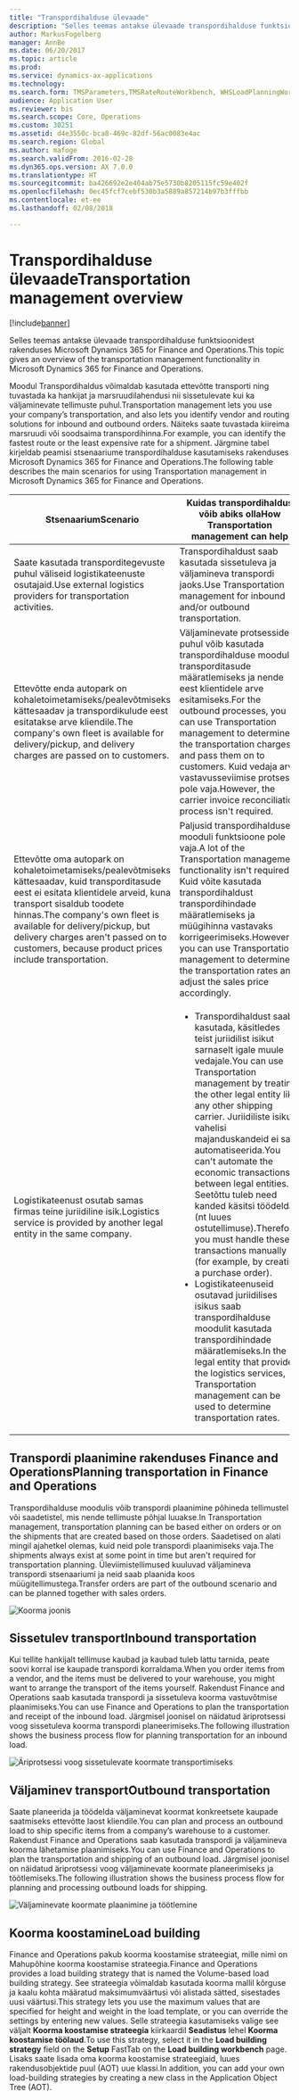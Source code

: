```yaml
---
title: "Transpordihalduse ülevaade"
description: "Selles teemas antakse ülevaade transpordihalduse funktsioonidest rakenduses Microsoft Dynamics 365 for Finance and Operations."
author: MarkusFogelberg
manager: AnnBe
ms.date: 06/20/2017
ms.topic: article
ms.prod: 
ms.service: dynamics-ax-applications
ms.technology: 
ms.search.form: TMSParameters,TMSRateRouteWorkbench, WHSLoadPlanningWorkbench
audience: Application User
ms.reviewer: bis
ms.search.scope: Core, Operations
ms.custom: 30251
ms.assetid: d4e3550c-bca8-469c-82df-56ac0083e4ac
ms.search.region: Global
ms.author: mafoge
ms.search.validFrom: 2016-02-28
ms.dyn365.ops.version: AX 7.0.0
ms.translationtype: HT
ms.sourcegitcommit: ba426692e2e404ab75e5730b8205115fc59e402f
ms.openlocfilehash: 0ec45fcf7cebf530b3a5889a857214b97b3fffbb
ms.contentlocale: et-ee
ms.lasthandoff: 02/08/2018

---
```


# <a name="transportation-management-overview"></a><span data-ttu-id="0e49e-103">Transpordihalduse ülevaade</span><span class="sxs-lookup"><span data-stu-id="0e49e-103">Transportation management overview</span></span>

[!include[banner](../includes/banner.md)]


<span data-ttu-id="0e49e-104">Selles teemas antakse ülevaade transpordihalduse funktsioonidest rakenduses Microsoft Dynamics 365 for Finance and Operations.</span><span class="sxs-lookup"><span data-stu-id="0e49e-104">This topic gives an overview of the transportation management functionality in Microsoft Dynamics 365 for Finance and Operations.</span></span>

<span data-ttu-id="0e49e-105">Moodul Transpordihaldus võimaldab kasutada ettevõtte transporti ning tuvastada ka hankijat ja marsruudilahendusi nii sissetulevate kui ka väljaminevate tellimuste puhul.</span><span class="sxs-lookup"><span data-stu-id="0e49e-105">Transportation management lets you use your company’s transportation, and also lets you identify vendor and routing solutions for inbound and outbound orders.</span></span> <span data-ttu-id="0e49e-106">Näiteks saate tuvastada kiireima marsruudi või soodsaima transpordihinna.</span><span class="sxs-lookup"><span data-stu-id="0e49e-106">For example, you can identify the fastest route or the least expensive rate for a shipment.</span></span> <span data-ttu-id="0e49e-107">Järgmine tabel kirjeldab peamisi stsenaariume transpordihalduse kasutamiseks rakenduses Microsoft Dynamics 365 for Finance and Operations.</span><span class="sxs-lookup"><span data-stu-id="0e49e-107">The following table describes the main scenarios for using Transportation management in Microsoft Dynamics 365 for Finance and Operations.</span></span>

<table>
<colgroup>
<col width="50%" />
<col width="50%" />
</colgroup>
<thead>
<tr class="header">
<th><span data-ttu-id="0e49e-108">Stsenaarium</span><span class="sxs-lookup"><span data-stu-id="0e49e-108">Scenario</span></span></th>
<th><span data-ttu-id="0e49e-109">Kuidas transpordihaldus võib abiks olla</span><span class="sxs-lookup"><span data-stu-id="0e49e-109">How Transportation management can help</span></span></th>
</tr>
</thead>
<tbody>
<tr class="odd">
<td><span data-ttu-id="0e49e-110">Saate kasutada transporditegevuste puhul väliseid logistikateenuste osutajaid.</span><span class="sxs-lookup"><span data-stu-id="0e49e-110">Use external logistics providers for transportation activities.</span></span></td>
<td><span data-ttu-id="0e49e-111">Transpordihaldust saab kasutada sissetuleva ja väljamineva transpordi jaoks.</span><span class="sxs-lookup"><span data-stu-id="0e49e-111">Use Transportation management for inbound and/or outbound transportation.</span></span></td>
</tr>
<tr class="even">
<td><span data-ttu-id="0e49e-112">Ettevõtte enda autopark on kohaletoimetamiseks/pealevõtmiseks kättesaadav ja transpordikulude eest esitatakse arve kliendile.</span><span class="sxs-lookup"><span data-stu-id="0e49e-112">The company's own fleet is available for delivery/pickup, and delivery charges are passed on to customers.</span></span></td>
<td><span data-ttu-id="0e49e-113">Väljaminevate protsesside puhul võib kasutada transpordihalduse moodulit transporditasude määratlemiseks ja nende eest klientidele arve esitamiseks.</span><span class="sxs-lookup"><span data-stu-id="0e49e-113">For the outbound processes, you can use Transportation management to determine the transportation charges and pass them on to customers.</span></span> <span data-ttu-id="0e49e-114">Kuid vedaja arve vastavusseviimise protsessi pole vaja.</span><span class="sxs-lookup"><span data-stu-id="0e49e-114">However, the carrier invoice reconciliation process isn't required.</span></span></td>
</tr>
<tr class="odd">
<td><span data-ttu-id="0e49e-115">Ettevõtte oma autopark on kohaletoimetamiseks/pealevõtmiseks kättesaadav, kuid transporditasude eest ei esitata klientidele arveid, kuna transport sisaldub toodete hinnas.</span><span class="sxs-lookup"><span data-stu-id="0e49e-115">The company's own fleet is available for delivery/pickup, but delivery charges aren't passed on to customers, because product prices include transportation.</span></span></td>
<td><span data-ttu-id="0e49e-116">Paljusid transpordihalduse mooduli funktsioone pole vaja.</span><span class="sxs-lookup"><span data-stu-id="0e49e-116">A lot of the Transportation management functionality isn't required.</span></span> <span data-ttu-id="0e49e-117">Kuid võite kasutada transpordihaldust transpordihindade määratlemiseks ja müügihinna vastavaks korrigeerimiseks.</span><span class="sxs-lookup"><span data-stu-id="0e49e-117">However, you can use Transportation management to determine the transportation rates and adjust the sales price accordingly.</span></span></td>
</tr>
<tr class="even">
<td><span data-ttu-id="0e49e-118">Logistikateenust osutab samas firmas teine juriidiline isik.</span><span class="sxs-lookup"><span data-stu-id="0e49e-118">Logistics service is provided by another legal entity in the same company.</span></span></td>
<td><ul>
<li><span data-ttu-id="0e49e-119">Transpordihaldust saab kasutada, käsitledes teist juriidilist isikut sarnaselt igale muule vedajale.</span><span class="sxs-lookup"><span data-stu-id="0e49e-119">You can use Transportation management by treating the other legal entity like any other shipping carrier.</span></span> <span data-ttu-id="0e49e-120">Juriidiliste isikute vahelisi majanduskandeid ei saa automatiseerida.</span><span class="sxs-lookup"><span data-stu-id="0e49e-120">You can't automate the economic transactions between legal entities.</span></span> <span data-ttu-id="0e49e-121">Seetõttu tuleb need kanded käsitsi töödelda (nt luues ostutellimuse).</span><span class="sxs-lookup"><span data-stu-id="0e49e-121">Therefore, you must handle these transactions manually (for example, by creating a purchase order).</span></span></li>
<li><span data-ttu-id="0e49e-122">Logistikateenuseid osutavad juriidilises isikus saab transpordihalduse moodulit kasutada transpordihindade määratlemiseks.</span><span class="sxs-lookup"><span data-stu-id="0e49e-122">In the legal entity that provides the logistics services, Transportation management can be used to determine transportation rates.</span></span></li>
</ul></td>
</tr>
</tbody>
</table>

## <a name="planning-transportation-in-finance-and-operations"></a><span data-ttu-id="0e49e-123">Transpordi plaanimine rakenduses Finance and Operations</span><span class="sxs-lookup"><span data-stu-id="0e49e-123">Planning transportation in Finance and Operations</span></span>
<span data-ttu-id="0e49e-124">Transpordihalduse moodulis võib transpordi plaanimine põhineda tellimustel või saadetistel, mis nende tellimuste põhjal luuakse.</span><span class="sxs-lookup"><span data-stu-id="0e49e-124">In Transportation management, transportation planning can be based either on orders or on the shipments that are created based on those orders.</span></span> <span data-ttu-id="0e49e-125">Saadetised on alati mingil ajahetkel olemas, kuid neid pole transpordi plaanimiseks vaja.</span><span class="sxs-lookup"><span data-stu-id="0e49e-125">The shipments always exist at some point in time but aren't required for transportation planning.</span></span> <span data-ttu-id="0e49e-126">Üleviimistellimused kuuluvad väljamineva transpordi stsenaariumi ja neid saab plaanida koos müügitellimustega.</span><span class="sxs-lookup"><span data-stu-id="0e49e-126">Transfer orders are part of the outbound scenario and can be planned together with sales orders.</span></span> 

![Koorma joonis](./media/Load-drawing1-1024x477.jpg)

## <a name="inbound-transportation"></a><span data-ttu-id="0e49e-128">Sissetulev transport</span><span class="sxs-lookup"><span data-stu-id="0e49e-128">Inbound transportation</span></span>
<span data-ttu-id="0e49e-129">Kui tellite hankijalt tellimuse kaubad ja kaubad tuleb lattu tarnida, peate soovi korral ise kaupade transpordi korraldama.</span><span class="sxs-lookup"><span data-stu-id="0e49e-129">When you order items from a vendor, and the items must be delivered to your warehouse, you might want to arrange the transport of the items yourself.</span></span> <span data-ttu-id="0e49e-130">Rakendust Finance and Operations saab kasutada transpordi ja sissetuleva koorma vastuvõtmise plaanimiseks.</span><span class="sxs-lookup"><span data-stu-id="0e49e-130">You can use Finance and Operations to plan the transportation and receipt of the inbound load.</span></span> <span data-ttu-id="0e49e-131">Järgmisel joonisel on näidatud äriprotsessi voog sissetuleva koorma transpordi planeerimiseks.</span><span class="sxs-lookup"><span data-stu-id="0e49e-131">The following illustration shows the business process flow for planning transportation for an inbound load.</span></span> 

![Äriprotsessi voog sissetulevate koormate transportimiseks](./media/Businessprocessflowforinboundloadtransportation.jpg)

## <a name="outbound-transportation"></a><span data-ttu-id="0e49e-133">Väljaminev transport</span><span class="sxs-lookup"><span data-stu-id="0e49e-133">Outbound transportation</span></span>
<span data-ttu-id="0e49e-134">Saate planeerida ja töödelda väljaminevat koormat konkreetsete kaupade saatmiseks ettevõtte laost kliendile.</span><span class="sxs-lookup"><span data-stu-id="0e49e-134">You can plan and process an outbound load to ship specific items from a company’s warehouse to a customer.</span></span> <span data-ttu-id="0e49e-135">Rakendust Finance and Operations saab kasutada transpordi ja väljamineva koorma lähetamise plaanimiseks.</span><span class="sxs-lookup"><span data-stu-id="0e49e-135">You can use Finance and Operations to plan the transportation and shipping of an outbound load.</span></span> <span data-ttu-id="0e49e-136">Järgmisel joonisel on näidatud äriprotsessi voog väljaminevate koormate planeerimiseks ja töötlemiseks.</span><span class="sxs-lookup"><span data-stu-id="0e49e-136">The following illustration shows the business process flow for planning and processing outbound loads for shipping.</span></span> 

![Väljaminevate koormate plaanimine ja töötlemine](./media/Planningandprocessingoutboundloads.jpg)

## <a name="load-building"></a><span data-ttu-id="0e49e-138">Koorma koostamine</span><span class="sxs-lookup"><span data-stu-id="0e49e-138">Load building</span></span>
<span data-ttu-id="0e49e-139">Finance and Operations pakub koorma koostamise strateegiat, mille nimi on Mahupõhine koorma koostamise strateegia.</span><span class="sxs-lookup"><span data-stu-id="0e49e-139">Finance and Operations provides a load building strategy that is named the Volume-based load building strategy.</span></span> <span data-ttu-id="0e49e-140">See strateegia võimaldab kasutada koorma mallil kõrguse ja kaalu kohta määratud maksimumväärtusi või alistada sätted, sisestades uusi väärtusi.</span><span class="sxs-lookup"><span data-stu-id="0e49e-140">This strategy lets you use the maximum values that are specified for height and weight in the load template, or you can override the settings by entering new values.</span></span> <span data-ttu-id="0e49e-141">Selle strateegia kasutamiseks valige see väljalt **Koorma koostamise strateegia** kiirkaardil **Seadistus** lehel **Koorma koostamise töölaud**.</span><span class="sxs-lookup"><span data-stu-id="0e49e-141">To use this strategy, select it in the **Load building strategy** field on the **Setup** FastTab on the **Load building workbench** page.</span></span> <span data-ttu-id="0e49e-142">Lisaks saate lisada oma koorma koostamise strateegiaid, luues rakendusobjektide puul (AOT) uue klassi.</span><span class="sxs-lookup"><span data-stu-id="0e49e-142">In addition, you can add your own load-building strategies by creating a new class in the Application Object Tree (AOT).</span></span>




